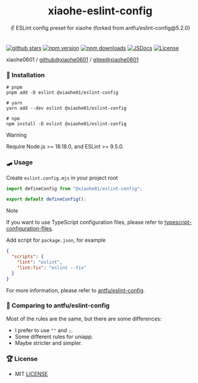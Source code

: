 <div align="center">
  <h1>xiaohe-eslint-config</h1>
  <span>✌️ ESLint config preset for xiaohe (forked from antfu/eslint-config@5.2.0)</span>
</div>

<br>

[![github stars][github-stars-src]][github-stars-href]
[![npm version][npm-version-src]][npm-version-href]
[![npm downloads][npm-downloads-src]][npm-downloads-href]
[![JSDocs][jsdocs-src]][jsdocs-href]
[![License][license-src]][license-href]

xiaohe0601 / [github@xiaohe0601](https://github.com/xiaohe0601) / [gitee@xiaohe0601](https://gitee.com/xiaohe0601)

### 🚁 Installation

```shell
# pnpm
pnpm add -D eslint @xiaohe01/eslint-config

# yarn
yarn add --dev eslint @xiaohe01/eslint-config

# npm
npm install -D eslint @xiaohe01/eslint-config
```

> [!WARNING]
> Require Node.js >= 18.18.0, and ESLint >= 9.5.0.

### 🛹 Usage

Create `eslint.config.mjs` in your project root

```js
import defineConfig from "@xiaohe01/eslint-config";

export default defineConfig();
```

> [!NOTE]
> If you want to use TypeScript configuration files,
> please refer to [typescript-configuration-files](https://eslint.org/docs/latest/use/configure/configuration-files#typescript-configuration-files).

Add script for `package.json`, for example

```json
{
  "scripts": {
    "lint": "eslint",
    "lint:fix": "eslint --fix"
  }
}
```

For more information, please refer to [antfu/eslint-config](https://github.com/antfu/eslint-config).

### 🐼 Comparing to antfu/eslint-config

Most of the rules are the same, but there are some differences:

- I prefer to use `""` and `;`.
- Some different rules for uniapp.
- Maybe stricter and simpler.

### 🏆 License

- MIT [LICENSE](./LICENSE)

[github-stars-src]: https://img.shields.io/github/stars/xiaohe0601/xiaohe-eslint-config?style=flat&colorA=080f12&colorB=1fa669&logo=GitHub
[github-stars-href]: https://github.com/xiaohe0601/xiaohe-eslint-config
[npm-version-src]: https://img.shields.io/npm/v/@xiaohe01/eslint-config?style=flat&colorA=080f12&colorB=1fa669
[npm-version-href]: https://npmjs.com/package/@xiaohe01/eslint-config
[npm-downloads-src]: https://img.shields.io/npm/dm/@xiaohe01/eslint-config?style=flat&colorA=080f12&colorB=1fa669
[npm-downloads-href]: https://npmjs.com/package/@xiaohe01/eslint-config
[jsdocs-src]: https://img.shields.io/badge/jsdocs-reference-080f12?style=flat&colorA=080f12&colorB=1fa669
[jsdocs-href]: https://www.jsdocs.io/package/@xiaohe01/eslint-config
[license-src]: https://img.shields.io/github/license/xiaohe0601/xiaohe-eslint-config.svg?style=flat&colorA=080f12&colorB=1fa669
[license-href]: https://github.com/xiaohe0601/xiaohe-eslint-config/blob/main/LICENSE